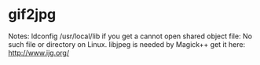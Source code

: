 gif2jpg
=======

Notes:
ldconfig /usr/local/lib if you get a cannot open shared object file: No such file or directory on Linux.
libjpeg is needed by Magick++ get it here: http://www.ijg.org/

